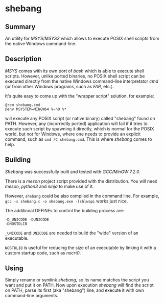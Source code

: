 shebang
=======

Summary
-------
An utility for _MSYS_/_MSYS2_ which allows to execute POSIX shell scripts from the
native Windows command-line.

Description
-----------
_MSYS_ comes with its own port of _bash_ which is able to execute shell scripts. However,
unlike ported binaries, no POSIX shell script can be executed directly from the native
Windows command-line interpretator _cmd_ (or from other Windows programs, such as _FAR_,
etc.).

It's quite easy to come up with the "wrapper script" solution, for example:

    @rem shebang.cmd
    @env MSYSTEM=MINGW64 %~n0 %*

will execute any POSIX script (or native binary) called "shebang" found on PATH. However,
any (incorrectly ported) application will fail if it tries to execute such script by
spawning it directly, which is normal for the POSIX world, but not for Windows, where one
needs to provide an explicit command, such as `cmd /C shebang.cmd`. This is where _shebang_
comes to help.

Building
--------
_Shebang_ was successfully built and tested with _GCC/MinGW 7.2.0_.

There is a _meson_ project script provided with the distribution. You will need
_meson_, _python3_ and _ninja_ to make use of it.

However, `shebang` could be also compiled in the command line. For example,
`gcc -s shebang.c -o shebang.exe -lshlwapi` works just nice.

The additional DEFINEs to control the building process are:

    -D_UNICODE -DUNICODE
    -DNOSTDLIB

`_UNICODE` and `UNICODE` are needed to build the "wide" version of an executable.

`NOSTDLIB` is useful for reducing the size of an executable by linking it with
a custom startup code, such as _nocrt0_.

Using
-----
Simply rename or symlink _shebang_, so its name matches the script you want and put it on PATH.
Now upon execution _shebang_ will find the script on PATH, parse its first (aka "shebang") line,
and execute it with own command-line arguments.
